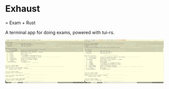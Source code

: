 # Exhaust
= Exam + Rust

A terminal app for doing exams, powered with tui-rs.

<div style="display: flex">
  <div style="width: 50%">
    <img src="https://github.com/heyrict/exhaust/raw/master/assets/demo2.gif" />
  </div>
  <div style="width: 50%">
    <img src="https://github.com/heyrict/exhaust/raw/master/assets/demo.gif" />
  </div>
</div>
